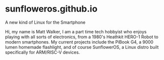 # sunfloweros.github.io
A new kind of Linux for the Smartphone


Hi, my name is Matt Walker,
I am a part time tech hobbyist who enjoys playing with all sorts of electronics,
from a 1980's Heathkit HERO-1 Robot to modern smartphones. My current projects include the 
PiBook G4, a 9000 lumen homemade flashlight, and of course SunflowerOS, a Linux distro built 
specifically for ARM/RISC-V devices. 
